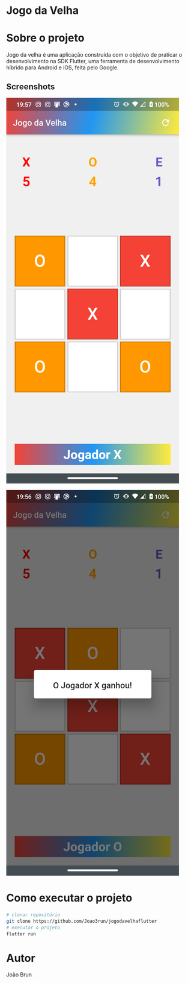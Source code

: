 # Jogo da Velha

# Sobre o projeto


 Jogo da velha é uma aplicação construída com o objetivo de praticar o desenvolvimento na SDK Flutter, uma ferramenta de desenvolvimento híbrido para Android e iOS, feita pelo Google.

## Screenshots
![1](https://github.com/Joao3run/jogodavelhaflutter/blob/master/assets/img/board.png)

![2](https://github.com/Joao3run/jogodavelhaflutter/blob/master/assets/img/winner_modal.png)

# Como executar o projeto

```bash
# clonar repositório
git clone https://github.com/Joao3run/jogodavelhaflutter
# executar o projeto
flutter run
```

# Autor

João Brun

